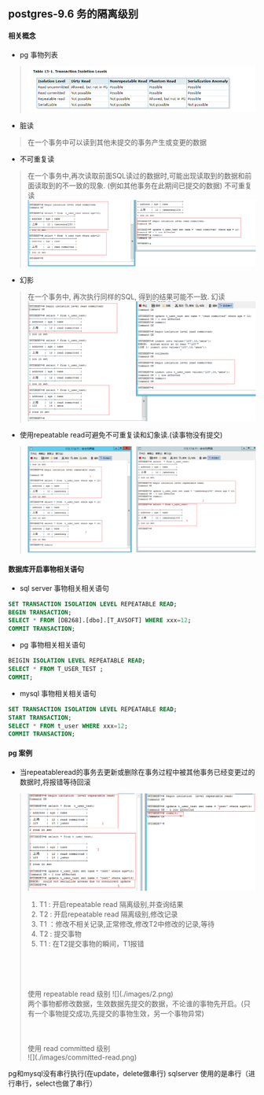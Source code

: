 ## postgres-9.6 务的隔离级别

#### 相关概念

* pg 事物列表
>![](./images/pg-table.png)

* 脏读
> 在一个事务中可以读到其他未提交的事务产生或变更的数据

* 不可重复读
> 在一个事务中,再次读取前面SQL读过的数据时,可能出现读取到的数据和前面读取到的不一致的现象. (例如其他事务在此期间已提交的数据)
> 不可重复读
![](./images/read-commited-repat.png)


* 幻影
> 在一个事务中, 再次执行同样的SQL, 得到的结果可能不一致.
> 幻读
![](./images/read-commited-phantom.png)


* 使用repeatable read可避免不可重复读和幻象读.(读事物没有提交)
>![](./images/repeatable-read.png)

#### 数据库开启事物相关语句

* sql server 事物相关相关语句

```sql
SET TRANSACTION ISOLATION LEVEL REPEATABLE READ;
BEGIN TRANSACTION;
SELECT * FROM [DB268].[dbo].[T_AVSOFT] WHERE xxx=12;
COMMIT TRANSACTION;
```

* pg 事物相关相关语句

```sql
BEIGIN ISOLATION LEVEL REPEATABLE READ;
SELECT * FROM T_USER_TEST ;
COMMIT;
```

* mysql 事物相关相关语句
```sql
SET TRANSACTION ISOLATION LEVEL REPEATABLE READ;
START TRANSACTION;
SELECT * FROM t_user WHERE xxx=12;
COMMIT TRANSACTION;
```

#### pg 案例

* 当repeatableread的事务去更新或删除在事务过程中被其他事务已经变更过的数据时,将报错等待回滚
> ![](./images/1.png)<br/>
> 1. T1 : 开启repeatable read 隔离级别,并查询结果<br/>
> 2. T2 : 开启repeatable read 隔离级别,修改记录<br/>
> 3. T1 ：修改不相关记录,正常修改,修改T2中修改的记录,等待<br/>
> 4. T2 : 提交事物<br/>
> 5. T1 : 在T2提交事物的瞬间，T1报错<br/>
> <br/>
> <br/>
> <br/>
> <br/>
> 使用 repeatable read 级别
> ![](./images/2.png)<br/>
> 两个事物都修改数据，生效数据先提交的数据，不论谁的事物先开启。(只有一个事物提交成功,先提交的事物生效，另一个事物异常)
> <br/>
> <br/>
> <br/>
> <br/>
> 使用 read committed 级别<br/>
> ![](./images/committed-read.png)<br/>

pg和mysql没有串行执行(在update，delete做串行)
sqlserver 使用的是串行（进行串行，select也做了串行）